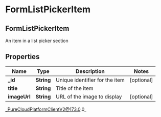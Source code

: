 # FormListPickerItem

## FormListPickerItem
An item in a list picker section

## Properties

|Name | Type | Description | Notes|
|------------ | ------------- | ------------- | -------------|
| **_id** | **String** | Unique identifier for the item | [optional] |
| **title** | **String** | Title of the item | |
| **imageUrl** | **String** | URL of the image to display | [optional] |



_PureCloudPlatformClientV2@173.0.0_
